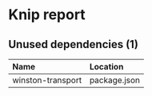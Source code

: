 # Knip report

## Unused dependencies (1)

| Name              | Location     |
|:------------------|:-------------|
| winston-transport | package.json |


